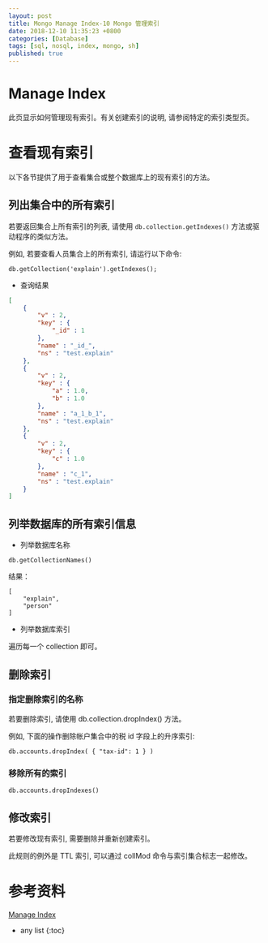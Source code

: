 ```yaml
---
layout: post
title: Mongo Manage Index-10 Mongo 管理索引
date: 2018-12-10 11:35:23 +0800 
categories: [Database]
tags: [sql, nosql, index, mongo, sh]
published: true
---
```


# Manage Index

此页显示如何管理现有索引。有关创建索引的说明, 请参阅特定的索引类型页。

# 查看现有索引

以下各节提供了用于查看集合或整个数据库上的现有索引的方法。

## 列出集合中的所有索引

若要返回集合上所有索引的列表, 请使用 `db.collection.getIndexes()` 方法或驱动程序的类似方法。

例如, 若要查看人员集合上的所有索引, 请运行以下命令:

```
db.getCollection('explain').getIndexes();
```

- 查询结果

```json
[
    {
        "v" : 2,
        "key" : {
            "_id" : 1
        },
        "name" : "_id_",
        "ns" : "test.explain"
    },
    {
        "v" : 2,
        "key" : {
            "a" : 1.0,
            "b" : 1.0
        },
        "name" : "a_1_b_1",
        "ns" : "test.explain"
    },
    {
        "v" : 2,
        "key" : {
            "c" : 1.0
        },
        "name" : "c_1",
        "ns" : "test.explain"
    }
]
```

## 列举数据库的所有索引信息

- 列举数据库名称

`db.getCollectionNames()`

结果：

```
[
    "explain",
    "person"
]
```

- 列举数据库索引

遍历每一个 collection 即可。

## 删除索引

### 指定删除索引的名称

若要删除索引, 请使用 db.collection.dropIndex() 方法。

例如, 下面的操作删除帐户集合中的税 id 字段上的升序索引:

```
db.accounts.dropIndex( { "tax-id": 1 } )
```

### 移除所有的索引

```
db.accounts.dropIndexes()
```

## 修改索引

若要修改现有索引, 需要删除并重新创建索引。

此规则的例外是 TTL 索引, 可以通过 collMod 命令与索引集合标志一起修改。

# 参考资料

[Manage Index](https://docs.mongodb.com/manual/tutorial/manage-indexes/)

* any list
{:toc}